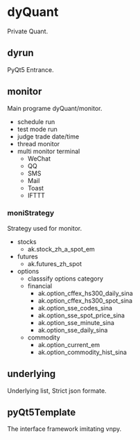 # dyQuant
Private Quant.

## dyrun

PyQt5 Entrance.

## monitor

Main programe dyQuant/monitor.

- schedule run
- test mode run
- judge trade date/time 
- thread monitor
- multi monitor terminal
  - WeChat
  - QQ
  - SMS
  - Mail
  - Toast
  - IFTTT


### moniStrategy

Strategy used for monitor.

- stocks
  - ak.stock_zh_a_spot_em
- futures
  - ak.futures_zh_spot
- options
  - classsify options category
  - financial
    - ak.option_cffex_hs300_daily_sina
    - ak.option_cffex_hs300_spot_sina
    - ak.option_sse_codes_sina
    - ak.option_sse_spot_price_sina
    - ak.option_sse_minute_sina
    - ak.option_sse_daily_sina
  - commodity
    - ak.option_current_em
    - ak.option_commodity_hist_sina

## underlying

Underlying list, Strict json formate.

## pyQt5Template

The interface framework imitating vnpy.